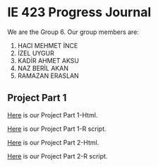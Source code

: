 # IE 423 Progress Journal

We are the Group 6. Our group members are:
1. HACI MEHMET İNCE
2. İZEL UYGUR
3. KADİR AHMET AKSU
4. NAZ BERİL AKAN
5. RAMAZAN ERASLAN


## Project Part 1  
[Here](files/423-Proje-1.html) is our Project Part 1-Html.  

[Here](files/423-Proje-1.R) is our Project Part 1-R script.

[Here](files/423-Proje-2.html) is our Project Part 2-Html.  

[Here](files/423-Proje-2.R) is our Project Part 2-R script.

